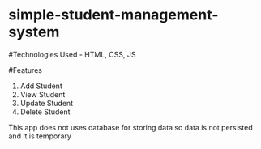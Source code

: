 # simple-student-management-system

#Technologies Used - HTML, CSS, JS

#Features
1. Add Student
2. View Student
4. Update Student
5. Delete Student

This app does not uses database for storing data so data is not persisted and it is temporary

